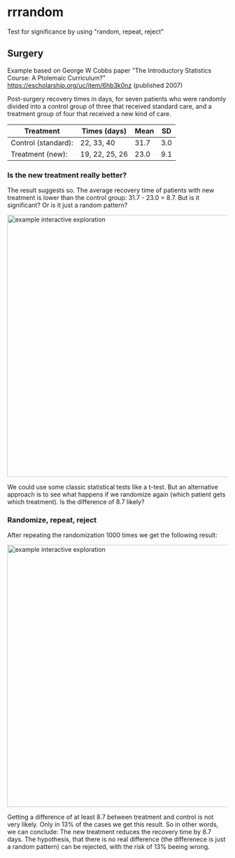 # rrrandom
Test for significance by using "random, repeat, reject"

## Surgery
Example based on George W Cobbs paper "The Introductory Statistics Course: A Ptolemaic Curriculum?" https://escholarship.org/uc/item/6hb3k0nz (published 2007)

Post-surgery recovery times in days, for seven patients who were randomly divided into a control group of three that received standard care, and a treatment group of four that received a new kind of care.

|Treatment            | Times (days)    | Mean    | SD
|---------------------|-----------------|--------|------                    
|Control (standard):  | 22, 33, 40      | 31.7   | 3.0
|Treatment (new):     | 19, 22, 25, 26  | 23.0   | 9.1


### Is the new treatment really better?

The result suggests so. The average recovery time of patients with new treatment is lower than the control group: 31.7 - 23.0 = 8.7. But is it significant? Or is it just a random pattern?

<img src="https://github.com/rolkra/rrrandom/blob/master/surgery_result.png" alt="example interactive exploration" width="600">

We could use some classic statistical tests like a t-test. But an alternative approach is to see what happens if we randomize again (which patient gets which treatment). Is the difference of 8.7 likely?

### Randomize, repeat, reject

After repeating the randomization 1000 times we get the following result:

<img src="https://github.com/rolkra/rrrandom/blob/master/surgery_aprox.png" alt="example interactive exploration" width="600">

Getting a difference of at least 8.7 between treatment and control is not very likely. Only in 13% of the cases we get this result. So in other words, we can conclude: The new treatment reduces the recovery time by 8.7 days. The hypothesis, that there is no real difference (the differenece is just a random pattern) can be rejected, with the risk of 13% beeing wrong.

